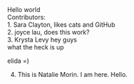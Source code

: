 <html>
<head><title>Contributors</title></head>
<body>
Hello world
<br>
Contributors:
<br>
1. Sara Clayton, likes cats and GitHub
<br>
2. joyce lau, does this work?
<br>
3. Krysta Levy hey guys
<br>
what the heck is up

elida =)

4. This is Natalie Morin. I am here. Hello.
</body>
</html>
